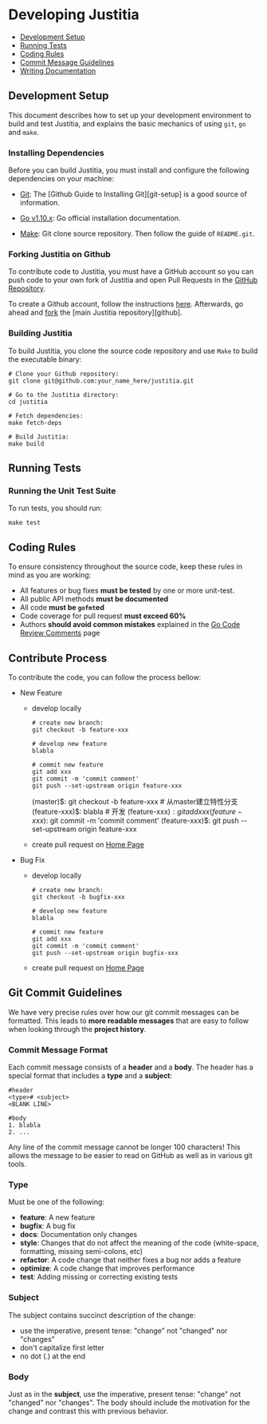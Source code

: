 # Developing Justitia

* [Development Setup](#setup)
* [Running Tests](#tests)
* [Coding Rules](#rules)
* [Commit Message Guidelines](#commits)
* [Writing Documentation](#documentation)

## <a name="setup"> Development Setup

This document describes how to set up your development environment to build and test Justitia, and
explains the basic mechanics of using `git`, `go` and `make`.

### Installing Dependencies

Before you can build Justitia, you must install and configure the following dependencies on your
machine:

* [Git](http://git-scm.com/): The [Github Guide to
  Installing Git][git-setup] is a good source of information.

* [Go v1.10.x](https://golang.org/doc/install): Go official installation documentation.

* [Make](https://git.savannah.gnu.org/git/make.git): Git clone source repository. Then follow the guide of `README.git`.

### Forking Justitia on Github

To contribute code to Justitia, you must have a GitHub account so you can push code to your own
fork of Justitia and open Pull Requests in the [GitHub Repository](https://github.com/DSiSc/justitia).

To create a Github account, follow the instructions [here](https://github.com/signup/free).
Afterwards, go ahead and [fork](http://help.github.com/forking) the
[main Justitia repository][github].


### Building Justitia

To build Justitia, you clone the source code repository and use `Make` to build the executable binary:

```shell
# Clone your Github repository:
git clone git@github.com:your_name_here/justitia.git

# Go to the Justitia directory:
cd justitia

# Fetch dependencies:
make fetch-deps

# Build Justitia:
make build
```

## Running Tests

### <a name="unit-tests"></a> Running the Unit Test Suite

To run tests, you should run:

```shell
make test
```

## <a name="rules"></a> Coding Rules

To ensure consistency throughout the source code, keep these rules in mind as you are working:

* All features or bug fixes **must be tested** by one or more unit-test.
* All public API methods **must be documented**
* All code **must be `gofmt`ed**
* Code coverage for pull request  **must exceed 60%**
* Authors **should avoid common mistakes** explained in the [Go Code Review Comments](https://github.com/golang/go/wiki/CodeReviewComments) page

## <a name="rules"></a> Contribute Process

To contribute the code, you can follow the process bellow:

- New Feature
    - develop locally
      ```shell
      # create new branch:
      git checkout -b feature-xxx
      
      # develop new feature
      blabla
      
      # commit new feature
      git add xxx
      git commit -m 'commit comment'
      git push --set-upstream origin feature-xxx 
      ```
      (master)$: git checkout -b feature-xxx            # 从master建立特性分支
      (feature-xxx)$: blabla                         # 开发
      (feature-xxx)$: git add xxx
      (feature-xxx)$: git commit -m 'commit comment'
      (feature-xxx)$: git push --set-upstream origin feature-xxx 
      
    - create pull request on [Home Page](https://github.com/DSiSc/justitia)

- Bug Fix
    - develop locally
      ```shell
      # create new branch:
      git checkout -b bugfix-xxx 
      
      # develop new feature
      blabla
      
      # commit new feature
      git add xxx
      git commit -m 'commit comment'
      git push --set-upstream origin bugfix-xxx  
      ```
    - create pull request on [Home Page](https://github.com/DSiSc/justitia)

## <a name="commits"></a> Git Commit Guidelines

We have very precise rules over how our git commit messages can be formatted.  This leads to **more
readable messages** that are easy to follow when looking through the **project history**.

### Commit Message Format
Each commit message consists of a **header** and a **body**.  The header has a special
format that includes a **type** and a **subject**:

```
#header
<type># <subject>
<BLANK LINE>

#body
1. blabla
2. ...
```

Any line of the commit message cannot be longer 100 characters! This allows the message to be easier
to read on GitHub as well as in various git tools.

### Type
Must be one of the following:

* **feature**: A new feature
* **bugfix**: A bug fix
* **docs**: Documentation only changes
* **style**: Changes that do not affect the meaning of the code (white-space, formatting, missing
  semi-colons, etc)
* **refactor**: A code change that neither fixes a bug nor adds a feature
* **optimize**: A code change that improves performance
* **test**: Adding missing or correcting existing tests

### Subject
The subject contains succinct description of the change:

* use the imperative, present tense: "change" not "changed" nor "changes"
* don't capitalize first letter
* no dot (.) at the end

### Body
Just as in the **subject**, use the imperative, present tense: "change" not "changed" nor "changes".
The body should include the motivation for the change and contrast this with previous behavior.